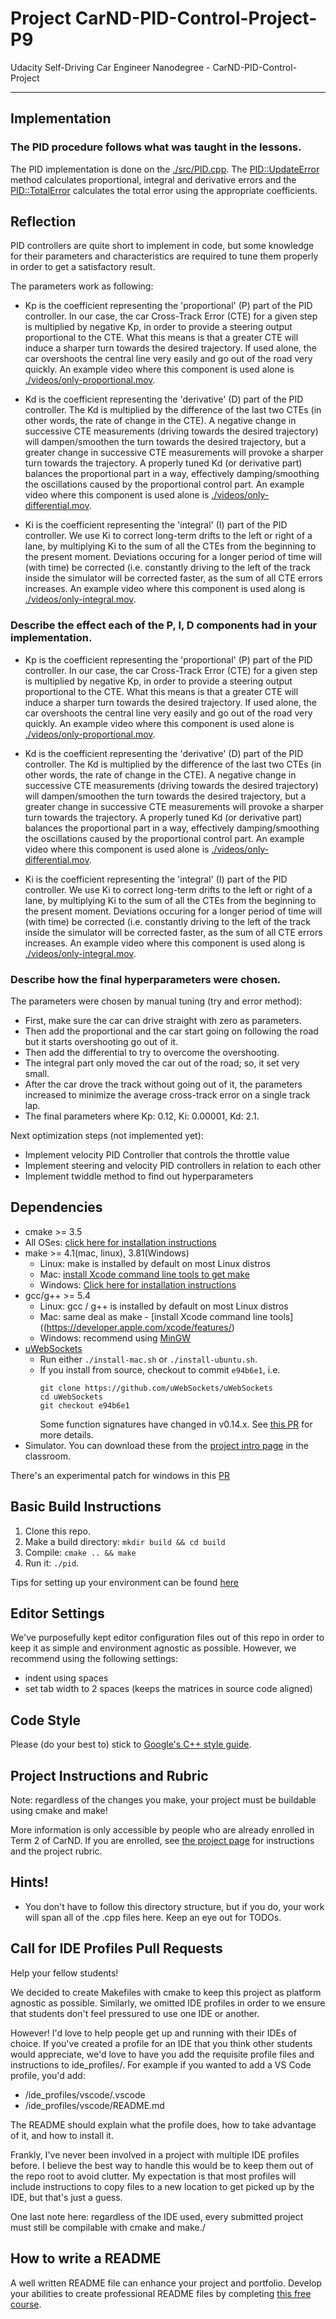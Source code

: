 # Project CarND-PID-Control-Project-P9 
Udacity Self-Driving Car Engineer Nanodegree - CarND-PID-Control-Project

---

## Implementation

### The PID procedure follows what was taught in the lessons.

The PID implementation is done on the [./src/PID.cpp](./src/PID.cpp). The [PID::UpdateError](./src/PID.cpp#L33) method calculates proportional, integral and derivative errors and the [PID::TotalError](./src/PID.cpp#L49) calculates the total error using the appropriate coefficients.

## Reflection

PID controllers are quite short to implement in code, but some knowledge for their parameters and characteristics are required to tune them properly in order to get a satisfactory result.

The parameters work as following:

- Kp is the coefficient representing the 'proportional' (P) part of the PID controller. In our case, the car Cross-Track Error (CTE) for a given step is multiplied by negative Kp, in order to provide a steering output proportional to the CTE. What this means is that a greater CTE will induce a sharper turn towards the desired trajectory. If used alone, the car overshoots the central line very easily and go out of the road very quickly. An example video where this component is used alone is [./videos/only-proportional.mov](./videos/only-proportional.mov).

- Kd is the coefficient representing the 'derivative' (D) part of the PID controller. The Kd is multiplied by the difference of the last two CTEs (in other words, the rate of change in the CTE). A negative change in successive CTE measurements (driving towards the desired trajectory) will dampen/smoothen the turn towards the desired trajectory, but a greater change in successive CTE measurements will provoke a sharper turn towards the trajectory. A properly tuned Kd (or derivative part) balances the proportional part in a way, effectively damping/smoothing the oscillations caused by the proportional control part. An example video where this component is used alone is [./videos/only-differential.mov](./videos/only-differential.mov).


- Ki is the coefficient representing the 'integral' (I) part of the PID controller. We use Ki to correct long-term drifts to the left or right of a lane, by multiplying Ki to the sum of all the CTEs from the beginning to the present moment. Deviations occuring for a longer period of time will (with time) be corrected (i.e. constantly driving to the left of the track inside the simulator will be corrected faster, as the sum of all CTE errors increases. An example video where this component is used along is [./videos/only-integral.mov](./videos/only-integral.mov).


### Describe the effect each of the P, I, D components had in your implementation.

- Kp is the coefficient representing the 'proportional' (P) part of the PID controller. In our case, the car Cross-Track Error (CTE) for a given step is multiplied by negative Kp, in order to provide a steering output proportional to the CTE. What this means is that a greater CTE will induce a sharper turn towards the desired trajectory. If used alone, the car overshoots the central line very easily and go out of the road very quickly. An example video where this component is used alone is [./videos/only-proportional.mov](./videos/only-proportional.mov).

- Kd is the coefficient representing the 'derivative' (D) part of the PID controller. The Kd is multiplied by the difference of the last two CTEs (in other words, the rate of change in the CTE). A negative change in successive CTE measurements (driving towards the desired trajectory) will dampen/smoothen the turn towards the desired trajectory, but a greater change in successive CTE measurements will provoke a sharper turn towards the trajectory. A properly tuned Kd (or derivative part) balances the proportional part in a way, effectively damping/smoothing the oscillations caused by the proportional control part. An example video where this component is used alone is [./videos/only-differential.mov](./videos/only-differential.mov).


- Ki is the coefficient representing the 'integral' (I) part of the PID controller. We use Ki to correct long-term drifts to the left or right of a lane, by multiplying Ki to the sum of all the CTEs from the beginning to the present moment. Deviations occuring for a longer period of time will (with time) be corrected (i.e. constantly driving to the left of the track inside the simulator will be corrected faster, as the sum of all CTE errors increases. An example video where this component is used along is [./videos/only-integral.mov](./videos/only-integral.mov).

### Describe how the final hyperparameters were chosen.

The parameters were chosen by manual tuning (try and error method): 
- First, make sure the car can drive straight with zero as parameters. 
- Then add the proportional and the car start going on following the road but it starts overshooting go out of it. 
- Then add the differential to try to overcome the overshooting. 
- The integral part only moved the car out of the road; so, it set very small. 
- After the car drove the track without going out of it, the parameters increased to minimize the average cross-track error on a single track lap. 
- The final parameters where Kp: 0.12, Ki: 0.00001, Kd: 2.1.

Next optimization steps (not implemented yet):
- Implement velocity PID Controller that controls the throttle value
- Implement steering and velocity PID controllers in relation to each other
- Implement twiddle method to find out hyperparameters

## Dependencies

* cmake >= 3.5
 * All OSes: [click here for installation instructions](https://cmake.org/install/)
* make >= 4.1(mac, linux), 3.81(Windows)
  * Linux: make is installed by default on most Linux distros
  * Mac: [install Xcode command line tools to get make](https://developer.apple.com/xcode/features/)
  * Windows: [Click here for installation instructions](http://gnuwin32.sourceforge.net/packages/make.htm)
* gcc/g++ >= 5.4
  * Linux: gcc / g++ is installed by default on most Linux distros
  * Mac: same deal as make - [install Xcode command line tools]((https://developer.apple.com/xcode/features/)
  * Windows: recommend using [MinGW](http://www.mingw.org/)
* [uWebSockets](https://github.com/uWebSockets/uWebSockets)
  * Run either `./install-mac.sh` or `./install-ubuntu.sh`.
  * If you install from source, checkout to commit `e94b6e1`, i.e.
    ```
    git clone https://github.com/uWebSockets/uWebSockets 
    cd uWebSockets
    git checkout e94b6e1
    ```
    Some function signatures have changed in v0.14.x. See [this PR](https://github.com/udacity/CarND-MPC-Project/pull/3) for more details.
* Simulator. You can download these from the [project intro page](https://github.com/udacity/self-driving-car-sim/releases) in the classroom.

There's an experimental patch for windows in this [PR](https://github.com/udacity/CarND-PID-Control-Project/pull/3)

## Basic Build Instructions

1. Clone this repo.
2. Make a build directory: `mkdir build && cd build`
3. Compile: `cmake .. && make`
4. Run it: `./pid`. 

Tips for setting up your environment can be found [here](https://classroom.udacity.com/nanodegrees/nd013/parts/40f38239-66b6-46ec-ae68-03afd8a601c8/modules/0949fca6-b379-42af-a919-ee50aa304e6a/lessons/f758c44c-5e40-4e01-93b5-1a82aa4e044f/concepts/23d376c7-0195-4276-bdf0-e02f1f3c665d)

## Editor Settings

We've purposefully kept editor configuration files out of this repo in order to
keep it as simple and environment agnostic as possible. However, we recommend
using the following settings:

* indent using spaces
* set tab width to 2 spaces (keeps the matrices in source code aligned)

## Code Style

Please (do your best to) stick to [Google's C++ style guide](https://google.github.io/styleguide/cppguide.html).

## Project Instructions and Rubric

Note: regardless of the changes you make, your project must be buildable using
cmake and make!

More information is only accessible by people who are already enrolled in Term 2
of CarND. If you are enrolled, see [the project page](https://classroom.udacity.com/nanodegrees/nd013/parts/40f38239-66b6-46ec-ae68-03afd8a601c8/modules/f1820894-8322-4bb3-81aa-b26b3c6dcbaf/lessons/e8235395-22dd-4b87-88e0-d108c5e5bbf4/concepts/6a4d8d42-6a04-4aa6-b284-1697c0fd6562)
for instructions and the project rubric.

## Hints!

* You don't have to follow this directory structure, but if you do, your work
  will span all of the .cpp files here. Keep an eye out for TODOs.

## Call for IDE Profiles Pull Requests

Help your fellow students!

We decided to create Makefiles with cmake to keep this project as platform
agnostic as possible. Similarly, we omitted IDE profiles in order to we ensure
that students don't feel pressured to use one IDE or another.

However! I'd love to help people get up and running with their IDEs of choice.
If you've created a profile for an IDE that you think other students would
appreciate, we'd love to have you add the requisite profile files and
instructions to ide_profiles/. For example if you wanted to add a VS Code
profile, you'd add:

* /ide_profiles/vscode/.vscode
* /ide_profiles/vscode/README.md

The README should explain what the profile does, how to take advantage of it,
and how to install it.

Frankly, I've never been involved in a project with multiple IDE profiles
before. I believe the best way to handle this would be to keep them out of the
repo root to avoid clutter. My expectation is that most profiles will include
instructions to copy files to a new location to get picked up by the IDE, but
that's just a guess.

One last note here: regardless of the IDE used, every submitted project must
still be compilable with cmake and make./

## How to write a README
A well written README file can enhance your project and portfolio.  Develop your abilities to create professional README files by completing [this free course](https://www.udacity.com/course/writing-readmes--ud777).

